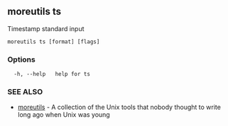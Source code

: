 ## moreutils ts

Timestamp standard input

```
moreutils ts [format] [flags]
```

### Options

```
  -h, --help   help for ts
```

### SEE ALSO

* [moreutils](moreutils.md)	 - A collection of the Unix tools that nobody thought to write long ago when Unix was young

